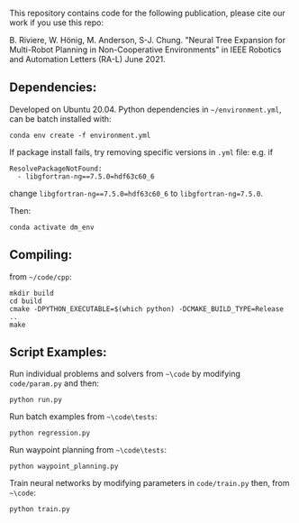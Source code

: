 
This repository contains code for the following publication, please cite our work if you use this repo:

B. Riviere, W. Hönig, M. Anderson, S-J. Chung. "Neural Tree Expansion for Multi-Robot Planning in Non-Cooperative Environments" in IEEE Robotics and Automation Letters (RA-L) June 2021. 


## Dependencies:
Developed on Ubuntu 20.04. Python dependencies in `~/environment.yml`, can be batch installed with: 

```
conda env create -f environment.yml
```
If package install fails, try removing specific versions in `.yml` file: e.g. if 
```
ResolvePackageNotFound: 
  - libgfortran-ng==7.5.0=hdf63c60_6
```  
change `libgfortran-ng==7.5.0=hdf63c60_6` to `libgfortran-ng=7.5.0`. 

Then:
```
conda activate dm_env
```

## Compiling:
from `~/code/cpp`:
```
mkdir build
cd build
cmake -DPYTHON_EXECUTABLE=$(which python) -DCMAKE_BUILD_TYPE=Release ..
make
```

## Script Examples:  
Run individual problems and solvers from `~\code` by modifying `code/param.py` and then:
```
python run.py
```
Run batch examples from `~\code\tests`: 
```
python regression.py
```
Run waypoint planning from `~\code\tests`: 
```
python waypoint_planning.py
```
Train neural networks by modifying parameters in `code/train.py` then, from `~\code`:
```
python train.py
```
